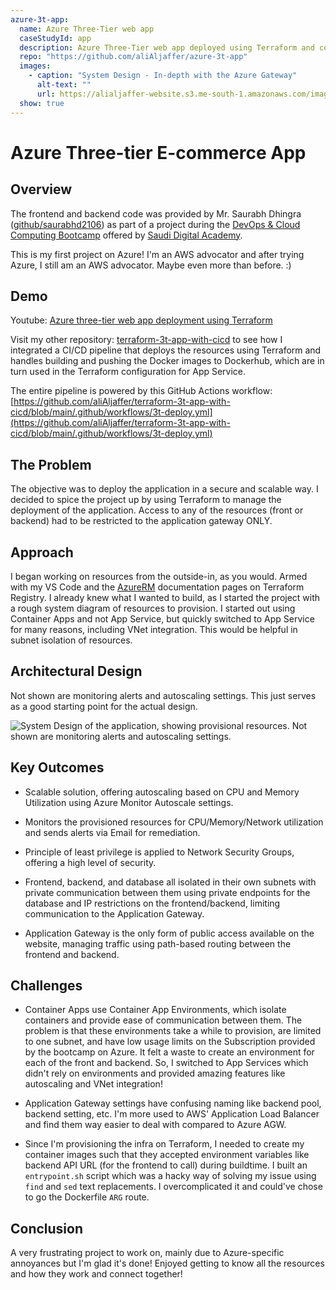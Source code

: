 ```yaml
---
azure-3t-app:
  name: Azure Three-Tier web app
  caseStudyId: app
  description: Azure Three-Tier web app deployed using Terraform and containers
  repo: "https://github.com/aliAljaffer/azure-3t-app"
  images:
    - caption: "System Design - In-depth with the Azure Gateway"
      alt-text: ""
      url: https://alialjaffer-website.s3.me-south-1.amazonaws.com/images/azure-3t-app/sd2.png
  show: true
---
```


# Azure Three-tier E-commerce App

## Overview

The frontend and backend code was provided by Mr. Saurabh Dhingra ([github/saurabhd2106](https://github.com/saurabhd2106)) as part of a project during the [DevOps & Cloud Computing Bootcamp](https://sda.edu.sa/ar/bootcamp/299) offered by [Saudi Digital Academy](https://sda.edu.sa/).

This is my first project on Azure! I'm an AWS advocator and after trying Azure, I still am an AWS advocator. Maybe even more than before. :)

## Demo

Youtube: [Azure three-tier web app deployment using Terraform](https://youtu.be/y5rP0JmYzTQ)

Visit my other repository: [terraform-3t-app-with-cicd](https://github.com/aliAljaffer/terraform-3t-app-with-cicd) to see how I integrated a CI/CD pipeline that deploys the resources using Terraform and handles building and pushing the Docker images to Dockerhub, which are in turn used in the Terraform configuration for App Service.

The entire pipeline is powered by this GitHub Actions workflow: [https://github.com/aliAljaffer/terraform-3t-app-with-cicd/blob/main/.github/workflows/3t-deploy.yml](https://github.com/aliAljaffer/terraform-3t-app-with-cicd/blob/main/.github/workflows/3t-deploy.yml)

## The Problem

The objective was to deploy the application in a secure and scalable way. I decided to spice the project up by using Terraform to manage the deployment of the application. Access to any of the resources (front or backend) had to be restricted to the application gateway ONLY.

## Approach

I began working on resources from the outside-in, as you would. Armed with my VS Code and the [AzureRM](https://registry.terraform.io/providers/hashicorp/azurerm/latest/docs) documentation pages on Terraform Registry. I already knew what I wanted to build, as I started the project with a rough system diagram of resources to provision. I started out using Container Apps and not App Service, but quickly switched to App Service for many reasons, including VNet integration. This would be helpful in subnet isolation of resources.

## Architectural Design

Not shown are monitoring alerts and autoscaling settings. This just serves as a good starting point for the actual design.

![System Design of the application, showing provisional resources. Not shown are monitoring alerts and autoscaling settings.](https://alialjaffer-website.s3.me-south-1.amazonaws.com/images/azure-3t-app/sd2.png)

## Key Outcomes

- Scalable solution, offering autoscaling based on CPU and Memory Utilization using Azure Monitor Autoscale settings.

- Monitors the provisioned resources for CPU/Memory/Network utilization and sends alerts via Email for remediation.

- Principle of least privilege is applied to Network Security Groups, offering a high level of security.

- Frontend, backend, and database all isolated in their own subnets with private communication between them using private endpoints for the database and IP restrictions on the frontend/backend, limiting communication to the Application Gateway.

- Application Gateway is the only form of public access available on the website, managing traffic using path-based routing between the frontend and backend.

## Challenges

- Container Apps use Container App Environments, which isolate containers and provide ease of communication between them. The problem is that these environments take a while to provision, are limited to one subnet, and have low usage limits on the Subscription provided by the bootcamp on Azure. It felt a waste to create an environment for each of the front and backend. So, I switched to App Services which didn't rely on environments and provided amazing features like autoscaling and VNet integration!

- Application Gateway settings have confusing naming like backend pool, backend setting, etc. I'm more used to AWS' Application Load Balancer and find them way easier to deal with compared to Azure AGW.

- Since I'm provisioning the infra on Terraform, I needed to create my container images such that they accepted environment variables like backend API URL (for the frontend to call) during buildtime. I built an `entrypoint.sh` script which was a hacky way of solving my issue using `find` and `sed` text replacements. I overcomplicated it and could've chose to go the Dockerfile `ARG` route.

## Conclusion

A very frustrating project to work on, mainly due to Azure-specific annoyances but I'm glad it's done! Enjoyed getting to know all the resources and how they work and connect together!
